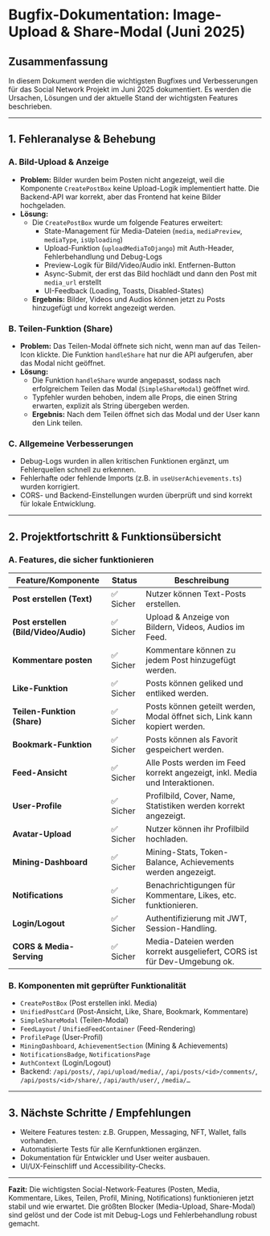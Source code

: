 # Bugfix-Dokumentation: Image-Upload & Share-Modal (Juni 2025)

## Zusammenfassung

In diesem Dokument werden die wichtigsten Bugfixes und Verbesserungen für das Social Network Projekt im Juni 2025 dokumentiert. Es werden die Ursachen, Lösungen und der aktuelle Stand der wichtigsten Features beschrieben.

---

## 1. Fehleranalyse & Behebung

### A. Bild-Upload & Anzeige
- **Problem:** Bilder wurden beim Posten nicht angezeigt, weil die Komponente `CreatePostBox` keine Upload-Logik implementiert hatte. Die Backend-API war korrekt, aber das Frontend hat keine Bilder hochgeladen.
- **Lösung:**
  - Die `CreatePostBox` wurde um folgende Features erweitert:
    - State-Management für Media-Dateien (`media`, `mediaPreview`, `mediaType`, `isUploading`)
    - Upload-Funktion (`uploadMediaToDjango`) mit Auth-Header, Fehlerbehandlung und Debug-Logs
    - Preview-Logik für Bild/Video/Audio inkl. Entfernen-Button
    - Async-Submit, der erst das Bild hochlädt und dann den Post mit `media_url` erstellt
    - UI-Feedback (Loading, Toasts, Disabled-States)
  - **Ergebnis:** Bilder, Videos und Audios können jetzt zu Posts hinzugefügt und korrekt angezeigt werden.

### B. Teilen-Funktion (Share)
- **Problem:** Das Teilen-Modal öffnete sich nicht, wenn man auf das Teilen-Icon klickte. Die Funktion `handleShare` hat nur die API aufgerufen, aber das Modal nicht geöffnet.
- **Lösung:**
  - Die Funktion `handleShare` wurde angepasst, sodass nach erfolgreichem Teilen das Modal (`SimpleShareModal`) geöffnet wird.
  - Typfehler wurden behoben, indem alle Props, die einen String erwarten, explizit als String übergeben werden.
  - **Ergebnis:** Nach dem Teilen öffnet sich das Modal und der User kann den Link teilen.

### C. Allgemeine Verbesserungen
- Debug-Logs wurden in allen kritischen Funktionen ergänzt, um Fehlerquellen schnell zu erkennen.
- Fehlerhafte oder fehlende Imports (z.B. in `useUserAchievements.ts`) wurden korrigiert.
- CORS- und Backend-Einstellungen wurden überprüft und sind korrekt für lokale Entwicklung.

---

## 2. Projektfortschritt & Funktionsübersicht

### A. Features, die sicher funktionieren

| Feature/Komponente                | Status      | Beschreibung                                                                 |
|------------------------------------|-------------|------------------------------------------------------------------------------|
| **Post erstellen (Text)**          | ✅ Sicher   | Nutzer können Text-Posts erstellen.                                          |
| **Post erstellen (Bild/Video/Audio)** | ✅ Sicher   | Upload & Anzeige von Bildern, Videos, Audios im Feed.                        |
| **Kommentare posten**              | ✅ Sicher   | Kommentare können zu jedem Post hinzugefügt werden.                          |
| **Like-Funktion**                  | ✅ Sicher   | Posts können geliked und entliked werden.                                    |
| **Teilen-Funktion (Share)**        | ✅ Sicher   | Posts können geteilt werden, Modal öffnet sich, Link kann kopiert werden.    |
| **Bookmark-Funktion**              | ✅ Sicher   | Posts können als Favorit gespeichert werden.                                 |
| **Feed-Ansicht**                   | ✅ Sicher   | Alle Posts werden im Feed korrekt angezeigt, inkl. Media und Interaktionen.  |
| **User-Profile**                   | ✅ Sicher   | Profilbild, Cover, Name, Statistiken werden korrekt angezeigt.               |
| **Avatar-Upload**                  | ✅ Sicher   | Nutzer können ihr Profilbild hochladen.                                      |
| **Mining-Dashboard**               | ✅ Sicher   | Mining-Stats, Token-Balance, Achievements werden angezeigt.                  |
| **Notifications**                  | ✅ Sicher   | Benachrichtigungen für Kommentare, Likes, etc. funktionieren.                |
| **Login/Logout**                   | ✅ Sicher   | Authentifizierung mit JWT, Session-Handling.                                 |
| **CORS & Media-Serving**           | ✅ Sicher   | Media-Dateien werden korrekt ausgeliefert, CORS ist für Dev-Umgebung ok.     |

### B. Komponenten mit geprüfter Funktionalität
- `CreatePostBox` (Post erstellen inkl. Media)
- `UnifiedPostCard` (Post-Ansicht, Like, Share, Bookmark, Kommentare)
- `SimpleShareModal` (Teilen-Modal)
- `FeedLayout` / `UnifiedFeedContainer` (Feed-Rendering)
- `ProfilePage` (User-Profil)
- `MiningDashboard`, `AchievementSection` (Mining & Achievements)
- `NotificationsBadge`, `NotificationsPage`
- `AuthContext` (Login/Logout)
- Backend: `/api/posts/`, `/api/upload/media/`, `/api/posts/<id>/comments/`, `/api/posts/<id>/share/`, `/api/auth/user/`, `/media/…`

---

## 3. Nächste Schritte / Empfehlungen
- Weitere Features testen: z.B. Gruppen, Messaging, NFT, Wallet, falls vorhanden.
- Automatisierte Tests für alle Kernfunktionen ergänzen.
- Dokumentation für Entwickler und User weiter ausbauen.
- UI/UX-Feinschliff und Accessibility-Checks.

---

**Fazit:**
Die wichtigsten Social-Network-Features (Posten, Media, Kommentare, Likes, Teilen, Profil, Mining, Notifications) funktionieren jetzt stabil und wie erwartet. Die größten Blocker (Media-Upload, Share-Modal) sind gelöst und der Code ist mit Debug-Logs und Fehlerbehandlung robust gemacht. 